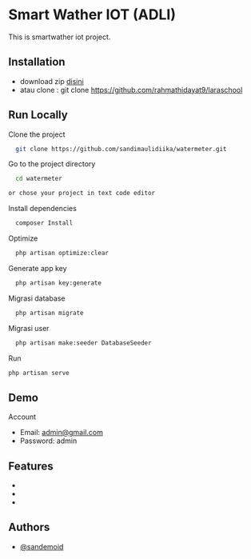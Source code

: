 # Smart Wather IOT (ADLI)

This is smartwather iot project.

## Installation

-   download zip <a href="https://github.com/sandimaulidiika/watermeter/archive/refs/heads/main.zip">disini</a>
-   atau clone : git clone https://github.com/rahmathidayat9/laraschool

## Run Locally

Clone the project

```bash
  git clone https://github.com/sandimaulidiika/watermeter.git
```

Go to the project directory

```bash
  cd watermeter
```

```bash
or chose your project in text code editor
```

Install dependencies

```bash
  composer Install
```

Optimize

```bash
  php artisan optimize:clear
```

Generate app key

```bash
  php artisan key:generate
```

Migrasi database

```bash
  php artisan migrate
```

Migrasi user

```bash
  php artisan make:seeder DatabaseSeeder
```

Run

```bash
php artisan serve
```

## Demo

Account

-   Email: admin@gmail.com
-   Password: admin

## Features

-
-
-

## Authors

-   [@sandemoid](https://www.github.com/sandemoid)
